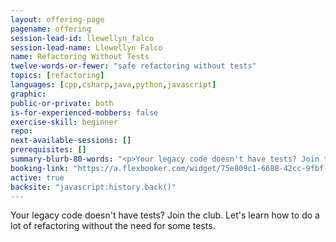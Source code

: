```yaml
---
layout: offering-page
pagename: offering
session-lead-id: llewellyn_falco
session-lead-name: Llewellyn Falco
name: Refactoring Without Tests
twelve-words-or-fewer: "safe refactoring without tests"
topics: [refactoring]
languages: [cpp,csharp,java,python,javascript]
graphic: 
public-or-private: both
is-for-experienced-mobbers: false
exercise-skill: beginner
repo: 
next-available-sessions: []
prerequisites: []
summary-blurb-80-words: "<p>Your legacy code doesn't have tests? Join the club. Let's learn how to do a lot of refactoring without the need for some tests.</p>"
booking-link: "https://a.flexbooker.com/widget/75e809c1-6688-42cc-9fbf-77b001c15991?serviceIds=39119"
active: true
backsite: "javascript:history.back()"
---
```

Your legacy code doesn't have tests? Join the club. Let's learn how to do a lot of refactoring without the need for some tests.
